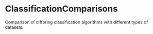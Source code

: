 # ClassificationComparisons
Comparison of differing classification algorithms with different types of datasets.
